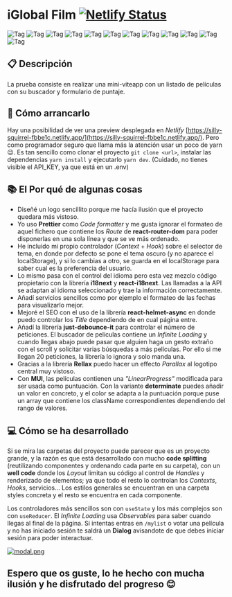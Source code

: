 # iGlobal Film [![Netlify Status](https://api.netlify.com/api/v1/badges/c4366c1d-f460-4081-956f-4b504d3cdfdf/deploy-status)](https://app.netlify.com/sites/silly-squirrel-fbbe1c/deploys)

![Tag](https://img.shields.io/badge/CSS3-f79400?style=flat-square)
![Tag](https://img.shields.io/badge/Context%20·%20Hooks-1b1b1b?style=flat-square)
![Tag](https://img.shields.io/badge/Helmet-fafafa?style=flat-square)
![Tag](https://img.shields.io/badge/i18next-26a69a?style=flat-square)
![Tag](https://img.shields.io/badge/MUI%207-007bf7?style=flat-square)
![Tag](https://img.shields.io/badge/yarn%201.22.22-c53635?style=flat-square)
![Tag](https://img.shields.io/badge/Prettier-c693c6?style=flat-square)
![Tag](https://img.shields.io/badge/React%2019-61d9fb?style=flat-square)
![Tag](https://img.shields.io/badge/Rellax-00e9c3?style=flat-square)
![Tag](https://img.shields.io/badge/TMDB-2cbbd1?style=flat-square)
![Tag](https://img.shields.io/badge/TypeScript%205-2f74c0?style=flat-square)
![Tag](https://img.shields.io/badge/Vite-fbbf47?style=flat-square)

## 📋 Descripción

La prueba consiste en realizar una mini-viteapp con un listado de películas con su buscador y formulario de puntaje.

## 🔨 Cómo arrancarlo

Hay una posibilidad de ver una preview desplegada en _Netlify_ [https://silly-squirrel-fbbe1c.netlify.app/](https://silly-squirrel-fbbe1c.netlify.app/). Pero como programador seguro que llama más la atención usar un poco de yarn 😉. Es tan sencillo como clonar el proyecto `git clone <url>`, instalar las dependencias `yarn install` y ejecutarlo `yarn dev`. (Cuidado, no tienes visible el API_KEY, ya que está en un .env)

## 📚 El Por qué de algunas cosas

- Diseñé un logo sencillito porque me hacía ilusión que el proyecto quedara más vistoso.
- Yo uso **Prettier** como _Code formatter_ y me gusta ignorar el formateo de aquel fichero que contiene los _Route_ de **react-router-dom** para poder disponerlas en una sola línea y que se ve más ordenado.
- He incluido mi propio controlador (_Context_ + _Hook_) sobre el selector de tema, en donde por defecto se pone el tema oscuro (y no aparece el localStorage), y si lo cambias a otro, se guarda en el localStorage para saber cual es la preferencia del usuario.
- Lo mismo pasa con el control del idioma pero esta vez mezclo código propietario con la librería **i18next** y **react-i18next**. Las llamadas a la API se adaptan al idioma seleccionado y trae la información correctamente.
- Añadí servicios sencillos como por ejemplo el formateo de las fechas para visualizarlo mejor.
- Mejoré el SEO con el uso de la librería **react-helmet-async** en donde puedo controlar los _Title_ dependiendo de en cual página entre.
- Añadí la librería **just-debounce-it** para controlar el número de peticiones. El buscador de películas contiene un _Infinite Loading_ y cuando llegas abajo puede pasar que alguien haga un gesto extraño con el scroll y solicitar varias búsquedas a más películas. Por ello si me llegan 20 peticiones, la librería lo ignora y solo manda una.
- Gracias a la librería **Rellax** puedo hacer un effecto _Parallax_ al logotipo central muy vistoso.
- Con **MUI**, las películas contienen una _"LinearProgress"_ modificada para ser usada como puntuación. Con la variante **determinate** puedes añadir un valor en concreto, y el color se adapta a la puntuación porque puse un array que contiene los className correspondientes dependiendo del rango de valores.

## 💻 Cómo se ha desarrollado

Si se mira las carpetas del proyecto puede parecer que es un proyecto grande, y la razón es que está desarrollado con mucho **code splitting** (reutilizando componentes y ordenando cada parte en su carpeta), con un **well code** donde los _Layout_ limitan su código al control de _Handles_ y renderizado de elementos; ya que todo el resto lo controlan los _Contexts_, _Hooks_, servicios... Los estilos generales se encuentran en una carpeta styles concreta y el resto se encuentra en cada componente.

Los controladores más sencillos son con `useState` y los más complejos son con `useReducer`. El _Infinite Loading_ usa _Observables_ para saber cuando llegas al final de la página. Si intentas entras en `/mylist` o votar una película y no has iniciado sesión te saldrá un **Dialog** avisandote de que debes iniciar sesión para poder interactuar.

[![modal.png](https://i.postimg.cc/cLXRN9fZ/modal.png)](https://postimg.cc/6842rhH1)

## Espero que os guste, lo he hecho con mucha ilusión y he disfrutado del progreso 😊
